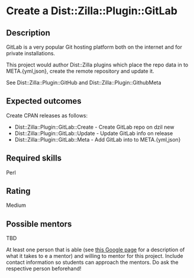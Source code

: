 Create a Dist::Zilla::Plugin::GitLab
====================================

Description
-----------

GitLab is a very popular Git hosting platform both on the internet and for private installations.

This project would author Dist::Zilla plugins which place the repo data in to META.{yml,json}, create the remote repository and update it.

See Dist::Zilla::Plugin::GitHub and Dist::Zilla::Plugin::GithubMeta

Expected outcomes
-----------------

Create CPAN releases as follows:

- Dist::Zilla::Plugin::GitLab::Create - Create GitLab repo on dzil new
- Dist::Zilla::Plugin::GitLab::Update - Update GitLab info on release
- Dist::Zilla::Plugin::GitLab::Meta - Add GitLab into to META.{yml,json}

Required skills
---------------

Perl

Rating
------

Medium

Possible mentors
----------------

TBD

At least one person that is able (see [this Google page](https://developers.google.com/open-source/gsoc/help/responsibilities#mentor_responsibilities) for a description of what it takes to e a mentor) and willing to mentor for this project. Include contact information so students can approach the mentors. Do ask the respective person beforehand!
